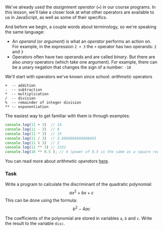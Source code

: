 We've already used the _assignment operator_ (`=`) in our course programs. 
In this lesson, we'll take a closer look at what other operators are available to us in JavaScript, as well as some of their specifics.

And before we begin, a couple words about terminology, so we're speaking the same language:
- An _operand_ (or _argument_) is what an _operator_ performs an action on. For example, in the expression `2 + 3`  the `+` operator has two operands: `2` and `3`
- Operators often have two operands and are called _binary_. But there are also _unary_ operators (which take one argument). For example, there can be a unary negation that changes the sign of a number: `-10`

We'll start with operators we've known since school: _arithmetic_ operators
```
+  -- addition
-  -- subtraction
*  -- multiplication
/  -- division
%  -- remainder of integer division
** -- exponentiation
```

The easiest way to get familiar with them is through examples:

```javascript
console.log(11 + 3)  // 14
console.log(11 - 3)  // 8
console.log(11 * 3)  // 33
console.log(11 / 3)  // 3.6666666666666665
console.log(11 % 3)  // 2
console.log(11 ** 3) // 1331
console.log(16 ** 0.5 ); // 4 (power of 0.5 is the same as a square root)
```
You can read more about _arithmetic operators_ [here](https://developer.mozilla.org/en-US/docs/Web/JavaScript/Guide/Expressions_and_operators#arithmetic_operators).

### Task
Write a program to calculate the discriminant of the quadratic polynomial:
$${\displaystyle ax^{2}+bx+c}$$
This can be done using the formula:
$${\displaystyle b^{2}-4ac}$$

The coefficients of the polynomial are stored in variables `a`, `b` and `c`. Write the result to the variable `disc`.
